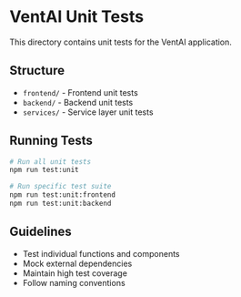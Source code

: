# VentAI Unit Tests

This directory contains unit tests for the VentAI application.

## Structure

- `frontend/` - Frontend unit tests
- `backend/` - Backend unit tests
- `services/` - Service layer unit tests

## Running Tests

```bash
# Run all unit tests
npm run test:unit

# Run specific test suite
npm run test:unit:frontend
npm run test:unit:backend
```

## Guidelines

- Test individual functions and components
- Mock external dependencies
- Maintain high test coverage
- Follow naming conventions
